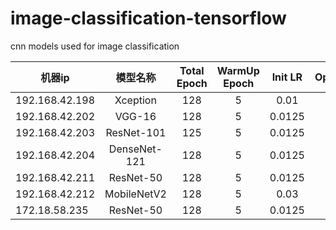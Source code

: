 # image-classification-tensorflow
cnn models used for image classification


|  机器ip   | 模型名称  |  Total Epoch   | WarmUp Epoch  |  Init LR   | Optimizer  |  Eval Stat/Epoch |
|  ----  | :----:  |  :----:  | :----:  |  :----:  | :----:  |  :----:  |
| 192.168.42.198 | Xception | 128 | 5 | 0.01 | SGD | None |
| 192.168.42.202 | VGG-16 | 128 | 5 | 0.0125 | SGD | None |
| 192.168.42.203 | ResNet-101 | 125 | 5 | 0.0125 | SGD | None |
| 192.168.42.204 | DenseNet-121 | 128 | 5 | 0.0125 | SGD | None |
| 192.168.42.211 | ResNet-50 | 128 | 5 | 0.0125 | SGD | None |
| 192.168.42.212 | MobileNetV2 | 128 | 5 | 0.03 | SGD | None |
| 172.18.58.235 | ResNet-50 | 128 | 5 | 0.0125 | SGD | None |